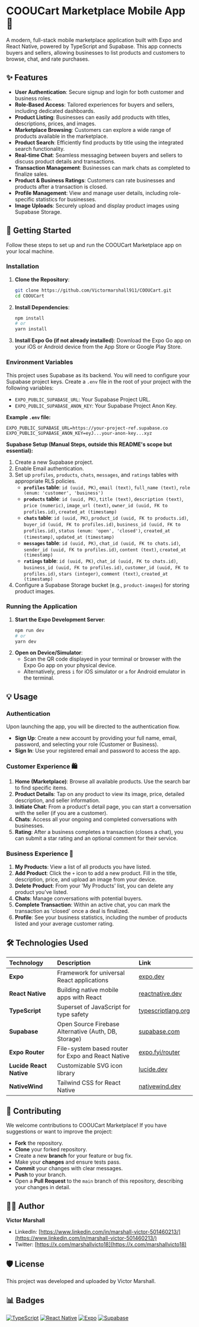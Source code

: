 # COOUCart Marketplace Mobile App 🛒

A modern, full-stack mobile marketplace application built with Expo and React Native, powered by TypeScript and Supabase. This app connects buyers and sellers, allowing businesses to list products and customers to browse, chat, and rate purchases.

## ✨ Features

*   **User Authentication**: Secure signup and login for both customer and business roles.
*   **Role-Based Access**: Tailored experiences for buyers and sellers, including dedicated dashboards.
*   **Product Listing**: Businesses can easily add products with titles, descriptions, prices, and images.
*   **Marketplace Browsing**: Customers can explore a wide range of products available in the marketplace.
*   **Product Search**: Efficiently find products by title using the integrated search functionality.
*   **Real-time Chat**: Seamless messaging between buyers and sellers to discuss product details and transactions.
*   **Transaction Management**: Businesses can mark chats as completed to finalize sales.
*   **Product & Business Ratings**: Customers can rate businesses and products after a transaction is closed.
*   **Profile Management**: View and manage user details, including role-specific statistics for businesses.
*   **Image Uploads**: Securely upload and display product images using Supabase Storage.

## 🚀 Getting Started

Follow these steps to set up and run the COOUCart Marketplace app on your local machine.

### Installation

1.  **Clone the Repository**:
    ```bash
    git clone https://github.com/Victormarshall911/COOUCart.git
    cd COOUCart
    ```

2.  **Install Dependencies**:
    ```bash
    npm install
    # or
    yarn install
    ```

3.  **Install Expo Go (if not already installed)**:
    Download the Expo Go app on your iOS or Android device from the App Store or Google Play Store.

### Environment Variables

This project uses Supabase as its backend. You will need to configure your Supabase project keys. Create a `.env` file in the root of your project with the following variables:

*   `EXPO_PUBLIC_SUPABASE_URL`: Your Supabase Project URL.
*   `EXPO_PUBLIC_SUPABASE_ANON_KEY`: Your Supabase Project Anon Key.

**Example `.env` file:**
```
EXPO_PUBLIC_SUPABASE_URL=https://your-project-ref.supabase.co
EXPO_PUBLIC_SUPABASE_ANON_KEY=eyJ...your-anon-key...xyz
```

**Supabase Setup (Manual Steps, outside this README's scope but essential):**
1.  Create a new Supabase project.
2.  Enable Email authentication.
3.  Set up `profiles`, `products`, `chats`, `messages`, and `ratings` tables with appropriate RLS policies.
    *   **`profiles` table**: `id (uuid, PK)`, `email (text)`, `full_name (text)`, `role (enum: 'customer', 'business')`
    *   **`products` table**: `id (uuid, PK)`, `title (text)`, `description (text)`, `price (numeric)`, `image_url (text)`, `owner_id (uuid, FK to profiles.id)`, `created_at (timestamp)`
    *   **`chats` table**: `id (uuid, PK)`, `product_id (uuid, FK to products.id)`, `buyer_id (uuid, FK to profiles.id)`, `business_id (uuid, FK to profiles.id)`, `status (enum: 'open', 'closed')`, `created_at (timestamp)`, `updated_at (timestamp)`
    *   **`messages` table**: `id (uuid, PK)`, `chat_id (uuid, FK to chats.id)`, `sender_id (uuid, FK to profiles.id)`, `content (text)`, `created_at (timestamp)`
    *   **`ratings` table**: `id (uuid, PK)`, `chat_id (uuid, FK to chats.id)`, `business_id (uuid, FK to profiles.id)`, `customer_id (uuid, FK to profiles.id)`, `stars (integer)`, `comment (text)`, `created_at (timestamp)`
4.  Configure a Supabase Storage bucket (e.g., `product-images`) for storing product images.

### Running the Application

1.  **Start the Expo Development Server**:
    ```bash
    npm run dev
    # or
    yarn dev
    ```
2.  **Open on Device/Simulator**:
    *   Scan the QR code displayed in your terminal or browser with the Expo Go app on your physical device.
    *   Alternatively, press `i` for iOS simulator or `a` for Android emulator in the terminal.

## 💡 Usage

### Authentication
Upon launching the app, you will be directed to the authentication flow.
*   **Sign Up**: Create a new account by providing your full name, email, password, and selecting your role (Customer or Business).
*   **Sign In**: Use your registered email and password to access the app.

### Customer Experience 🛍️
1.  **Home (Marketplace)**: Browse all available products. Use the search bar to find specific items.
2.  **Product Details**: Tap on any product to view its image, price, detailed description, and seller information.
3.  **Initiate Chat**: From a product's detail page, you can start a conversation with the seller (if you are a customer).
4.  **Chats**: Access all your ongoing and completed conversations with businesses.
5.  **Rating**: After a business completes a transaction (closes a chat), you can submit a star rating and an optional comment for their service.

### Business Experience 💼
1.  **My Products**: View a list of all products you have listed.
2.  **Add Product**: Click the `+` icon to add a new product. Fill in the title, description, price, and upload an image from your device.
3.  **Delete Product**: From your 'My Products' list, you can delete any product you've listed.
4.  **Chats**: Manage conversations with potential buyers.
5.  **Complete Transaction**: Within an active chat, you can mark the transaction as 'closed' once a deal is finalized.
6.  **Profile**: See your business statistics, including the number of products listed and your average customer rating.

## 🛠️ Technologies Used

| Technology             | Description                                         | Link                                                       |
| :--------------------- | :-------------------------------------------------- | :--------------------------------------------------------- |
| **Expo**               | Framework for universal React applications          | [expo.dev](https://expo.dev/)                              |
| **React Native**       | Building native mobile apps with React              | [reactnative.dev](https://reactnative.dev/)                |
| **TypeScript**         | Superset of JavaScript for type safety              | [typescriptlang.org](https://www.typescriptlang.org/)      |
| **Supabase**           | Open Source Firebase Alternative (Auth, DB, Storage)| [supabase.com](https://supabase.com/)                      |
| **Expo Router**        | File-system based router for Expo and React Native  | [expo.fyi/router](https://expo.fyi/router)                 |
| **Lucide React Native**| Customizable SVG icon library                       | [lucide.dev](https://lucide.dev/packages/lucide-react-native)|
| **NativeWind**         | Tailwind CSS for React Native                       | [nativewind.dev](https://www.nativewind.dev/)              |

## 🤝 Contributing

We welcome contributions to COOUCart Marketplace! If you have suggestions or want to improve the project:

*   **Fork** the repository.
*   **Clone** your forked repository.
*   Create a new **branch** for your feature or bug fix.
*   Make your **changes** and ensure tests pass.
*   **Commit** your changes with clear messages.
*   **Push** to your branch.
*   Open a **Pull Request** to the `main` branch of this repository, describing your changes in detail.

## 🧑‍💻 Author

**Victor Marshall**
*   LinkedIn: [https://www.linkedin.com/in/marshall-victor-501460213/](https://www.linkedin.com/in/marshall-victor-501460213/)
*   Twitter: [https://x.com/marshallvicto18](https://x.com/marshallvicto18)

## 🛡️ License

This project was developed and uploaded by Victor Marshall.

## 📊 Badges

[![TypeScript](https://img.shields.io/badge/TypeScript-007ACC?style=for-the-badge&logo=typescript&logoColor=white)](https://www.typescriptlang.org/)
[![React Native](https://img.shields.io/badge/React_Native-20232A?style=for-the-badge&logo=react&logoColor=61DAFB)](https://reactnative.dev/)
[![Expo](https://img.shields.io/badge/Expo-1B1F23?style=for-the-badge&logo=expo&logoColor=white)](https://expo.dev/)
[![Supabase](https://img.shields.io/badge/Supabase-181818?style=for-the-badge&logo=supabase&logoColor=white)](https://supabase.com/)
